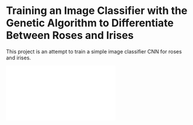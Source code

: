 # Training an Image Classifier with the Genetic Algorithm to Differentiate Between Roses and Irises
This project is an attempt to train a simple image classifier CNN for roses and irises.

![image info](./poster.pdf)
